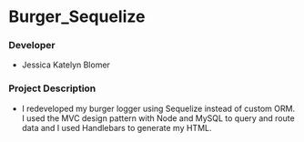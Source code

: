 # Burger_Sequelize

### Developer
* Jessica Katelyn Blomer

### Project Description
* I redeveloped my burger logger using Sequelize instead of custom ORM.  I used the MVC design pattern with Node and MySQL to query and route data and I used Handlebars to generate my HTML.